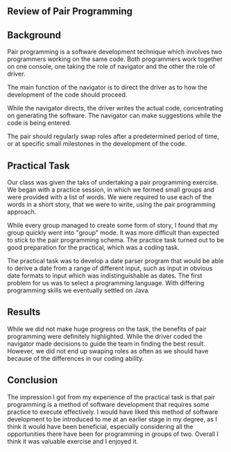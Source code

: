 Review of Pair Programming 
---------------------------

Background
-----------

Pair programming is a software development technique which involves two programmers working on the same code. Both programmers work together on one console, one taking the role of navigator and the other the role of driver.

The main function of the navigator is to direct the driver as to how the development of the code should proceed. 

While the navigator directs, the driver writes the actual code, concentrating on generating the software. The navigator can make suggestions while the code is being entered.

The pair should regularly swap roles after a predetermined period of time, or at specific small milestones in the development of the code.

Practical Task
---------------

Our class was given the taks of undertaking a pair programming exercise. We began with a practice session, in which we formed small groups and were provided with a list
of words. We were required to use each of the words in a short story, that we were to write, using the pair programming approach. 

While every group managed to create some form of story, I found that my group quickly went into "group" mode. It was more difficult than expected to stick to the pair programming schema. The practice task turned out to be good preparation for the practical, which was a coding task.

The practical task was to develop a date parser program that would be able to derive a date from a range of different input, such as input in obvious date formats to input which was indistinguishable as dates. The first problem for us was to select a programming language. With differing programming skills we eventually settled on Java.

Results
--------

While we did not make huge progress on the task, the benefits of pair programming were definitely highlighted. While the driver coded the navigator made decisions to guide the team in finding the best result. However, we did not end up swaping roles as often as we should have because of the differences in our coding ability.

Conclusion
-----------
The impression I got from my experience of the practical task is that pair programming is a method of software development that requires some practice to execute effectively. I would have liked this method of software development to be introduced to me at an earlier stage in my degree, as I think it would have been beneficial, especially considering all the opportunities there have been for programming in groups of two. Overall I think it was valuable exercise and I enjoyed it.

